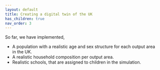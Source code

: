 ```yaml
---
layout: default
title: Creating a digital twin of the UK
has_children: true
nav_order: 3
---
```


So far, we have implemented,
- A population with a realistic age and sex structure for each output area in the UK.
- A realistic household composition per output area.
- Realistic schools, that are assigned to children in the simulation. 

